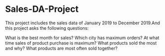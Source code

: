 # Sales-DA-Project

This project includes the sales data of January 2019 to December 2019.And this project asks the following questions:

What is the best month for sales?
Which city has maximum orders?
At what time sales of product purchase is maximum?
What products sold the most and why?
What products are most often sold together?

